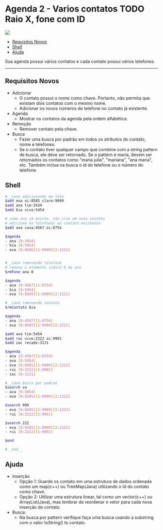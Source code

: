# Agenda 2 - Varios contatos TODO Raio X, fone com ID
![](figura.jpg)

<!--TOC_BEGIN-->
- [Requisitos Novos](#requisitos-novos)
- [Shell](#shell)
- [Ajuda](#ajuda)

<!--TOC_END-->

Sua agenda possui vários contatos e cada contato possui vários telefones.
***
## Requisitos Novos
- Adicionar
    - O contato possui o nome como chave. Portanto, não permita que existam dois contatos com o mesmo nome.
    - Adicionar os novos números de telefone no contato já existente.
- Agenda
    - Mostrar os contatos da agenda pela ordem alfabética.
- Remoção
    - Remover contato pela chave.
- Busca
    - Fazer uma busca por padrão em todos os atributos do contato, nome e telefones.
    - Se o contato tiver qualquer campo que combine com a string pattern de busca, ele deve ser retornado. Se o pattern é maria, devem ser retornados os contatos como "maria julia", "mariana", "ana maria", etc. Também inclua na busca o id do telefone ou o número do telefone.


## Shell

```bash
#__case adicionando em lote
$add eva oi:8585 claro:9999
$add ana tim:3434 
$add bia vivo:5454

# como ana já existe, não crie um novo contato
# adicione os telefones ao contato existente
$add ana casa:4567 oi:8754

$agenda
- ana [0:3434]
- bia [0:5454]
- eva [0:8585][1:9999][2:2221]


#__case removendo telefone
# remove o elemento indice 0 da ana
$rmFone ana 0

$agenda
- ana [0:4567][1:8754]
- bia [0:5454]
- eva [0:8585][1:9999][2:2221]

#__case removendo contato
$rmContato bia

$agenda
- ana [0:4567][1:8754]
- eva [0:8585][1:9999][2:2221]

$add ava tim:5454
$add rui vivo:2222 oi:9991
$add zac recado:3131

$agenda
- ana [0:4567][1:8754]
- ava [0:5454]
- eva [0:8585][1:9999][2:2221]
- rui [0:2222][1:9991]
- zac [0:3131]

#__case busca por padrao
$search va
- ava [0:5454]
- eva [0:8585][1:9999][2:2221]

$search 999
- eva [0:8585][1:9999][2:2221]
- rui [0:2222][1:9991]

$search 222
- eva [0:8585][1:9999][2:2221]
- rui [0:2222][1:9991]

$end

#__end__
```

## Ajuda
- Inserção
    - Opção 1: Guarde os contato em uma estrutura de dados ordenada como um map(c++) ou TreeMap(Java) utilizando o Id do contato como chave.
    - Opção 2: Utilizar uma estrutura linear, tal como um vector(c++) ou ArrayList(Java), mas lembrar de reordenar o vetor para cada nova inserção de contato.
- Busca: 
    - Na busca por pattern verifique faça uma busca usando a substring com o valor toString() to contato.